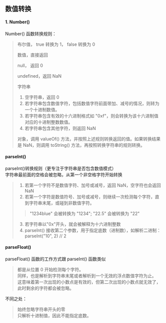## 数值转换   
   
#### 1. Number()   
   
Number() 函数转换规则：   
> 布尔值， true 转换为 1， false 转换为 0   
>   
> 数值，直接返回   
>   
> null， 返回 0   
>   
> undefined，返回 NaN   
>   
> 字符串   
>   1) 空字符串，返回 0   
>   2) 若字符串包含数值字符，包括数值字符前面带加、减号的情况，则转为一个十进制数值。   
>   3) 若字符串包含有效的十六进制格式如 "0xf"，则会转换为该十六进制值对应的十进制整数数值。   
>   4) 若字符串包含其他字符，则返回 NaN     
>   
> 对象，调用 valueOf() 方法，并按照上述规则转换返回的值。如果转换结果是 NaN，则调用 toString() 方法，再按照转换字符串的规则转换。   
   
   
#### parseInt()   
   
parseInt()转换规则（更专注于字符串是否包含数值模式）   
字符串最前面的空格会被忽略，从第一个非空格字符开始转换
> 1. 若第一个字符不是数值字符、加号或减号，返回 NaN，空字符也会返回 NaN      
> 2. 若第一个字符是数值符号、加号或减号，则继续一次检测每个字符，直到字符串末尾，或碰到非数值字符。
>   > "1234blue" 会被转换为 "1234";     "22.5" 会被转换为 "22"   
> 3. 若字符串以"0x"开头，就会被解释为十六进制整数   
> 4. parseInt() 接收第二个参数，用于指定底数（进制数），如解析二进制：parseInt("10", 2) // 2   
   
   
#### parseFloat()   

parseFloat() 函数的工作方式跟 parseInt() 函数类似 
> 都是从位置 0 开始检测每个字符。   
> 同样，也是解析到字符串末尾或者解析到一个无效的浮点数值字符为止。   
> 这意味着第一次出现的小数点是有效的，但第二次出现的小数点就无效了，此时剩余的字符都会被忽略。

   
不同之处：
> 始终忽略字符串开头的零   
> 只解析十进制值，因此不能指定底数。   





